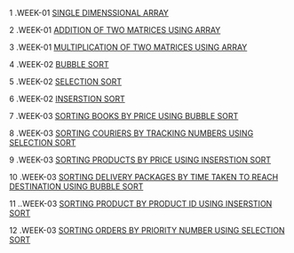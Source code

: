 1 .WEEK-01 [SINGLE DIMENSSIONAL ARRAY](https://github.com/MUKKASPANDANA/2203A51613_DAA_BATCH_02/blob/main/single_dimensional_array.c)

2 .WEEK-01 [ADDITION OF TWO MATRICES USING ARRAY](https://github.com/MUKKASPANDANA/2203A51613_DAA_BATCH_02/blob/main/Addition_of_2matrices.c)

3 .WEEK-01 [MULTIPLICATION OF TWO MATRICES USING ARRAY](https://github.com/MUKKASPANDANA/2203A51613_DAA_BATCH_02/blob/main/multiplication_of_2matrices.c)

4 .WEEK-02 [BUBBLE SORT](https://github.com/MUKKASPANDANA/2203A51613_DAA_BATCH_02/blob/main/bubble_sort.c)

5 .WEEK-02 [SELECTION SORT](https://github.com/MUKKASPANDANA/2203A51613_DAA_BATCH_02/blob/main/selection_sort.c)

6 .WEEK-02 [INSERSTION SORT](https://github.com/MUKKASPANDANA/2203A51613_DAA_BATCH_02/blob/main/insertion_sort.c)

7 .WEEK-03 [SORTING BOOKS BY PRICE USING BUBBLE SORT](https://github.com/MUKKASPANDANA/2203A51613_DAA_BATCH_02/blob/main/book_details_bubblesort.c)

8 .WEEK-03 [SORTING COURIERS BY TRACKING NUMBERS USING SELECTION SORT](https://github.com/MUKKASPANDANA/2203A51613_DAA_BATCH_02/blob/main/package_tracking_selectionsort.c)

9 .WEEK-03 [SORTING  PRODUCTS BY PRICE USING INSERSTION SORT](https://github.com/MUKKASPANDANA/2203A51613_DAA_BATCH_02/blob/main/product_price_insertionsort.c)

10 .WEEK-03 [SORTING DELIVERY PACKAGES BY TIME TAKEN TO REACH DESTINATION USING BUBBLE SORT](https://github.com/MUKKASPANDANA/2203A51613_DAA_BATCH_02/blob/main/destination_time_bubblesort.c)

11 ..WEEK-03 [SORTING PRODUCT BY PRODUCT ID USING INSERSTION SORT](https://github.com/MUKKASPANDANA/2203A51613_DAA_BATCH_02/blob/main/productid_insertionsort.c)

12 .WEEK-03 [SORTING ORDERS BY PRIORITY NUMBER USING SELECTION SORT](https://github.com/MUKKASPANDANA/2203A51613_DAA_BATCH_02/blob/main/priorityno_selectionsort.c)
